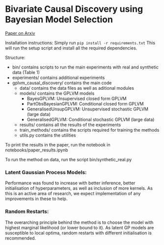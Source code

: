 # Bivariate Causal Discovery using Bayesian Model Selection

[Paper on Arxiv](https://arxiv.org/abs/2306.02931)

Installation instructions:
Simply run `pip install -r requirements.txt`
This will run the setup script and install all the required dependencies.

Structure:
- bin/ contains scripts to run the main experiments with real and synthetic data (Table 1)
- experiments/ contains additional experiments
- gplvm_causal_discovery/ contains the main code
    - data/ contains the data files as well as aditional modules
    - models/ contains the GPLVM models
        - BayesGPLVM: Unsupervised closed form GPLVM
        - PartObsBayesianGPLVM: Conditional closed form GPLVM
        - GeneralisedUnsupGPLVM: Unsupervised stochastic GPLVM (large data)
        - GeneralisedGPLVM: Conditional stochastic GPLVM (large data)
    - results/ contains all the results of the experiments
    - train_methods/ contains the scripts required for training the methods
    - utils.py contains the utilities

To print the results in the paper, run the notebook in notebooks/paper_results.ipynb

To run the method on data, run the script bin/synthetic_real.py

### Latent Gaussian Process Models:
Performance was found to increase with better inference, better initialisation of hyperparameters, as well as inclusion of more kernels. As this is an active area of research, we expect implementation of any improvements in these to help.

### Random Restarts:
The overarching principle behind the method is to choose the model with highest marginal likelihood (or lower bound to it). As latent GP models are susceptible to local optima, random restarts with different initialisation is recommended.

